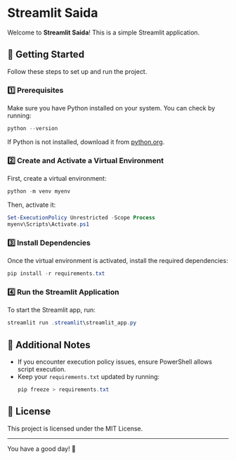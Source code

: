 # Streamlit Saida

Welcome to **Streamlit Saida**! This is a simple Streamlit application.

## 🚀 Getting Started

Follow these steps to set up and run the project.

### 1️⃣ Prerequisites

Make sure you have Python installed on your system. You can check by running:

```powershell
python --version
```

If Python is not installed, download it from [python.org](https://www.python.org/downloads/).

### 2️⃣ Create and Activate a Virtual Environment

First, create a virtual environment:

```powershell
python -m venv myenv
```

Then, activate it:

```powershell
Set-ExecutionPolicy Unrestricted -Scope Process
myenv\Scripts\Activate.ps1
```

### 3️⃣ Install Dependencies

Once the virtual environment is activated, install the required dependencies:

```powershell
pip install -r requirements.txt
```

### 4️⃣ Run the Streamlit Application

To start the Streamlit app, run:

```powershell
streamlit run .streamlit\streamlit_app.py
```

## 📌 Additional Notes

- If you encounter execution policy issues, ensure PowerShell allows script execution.
- Keep your `requirements.txt` updated by running:
  ```powershell
  pip freeze > requirements.txt
  ```

## 📄 License

This project is licensed under the MIT License.

---

You have a good day! 🎉
